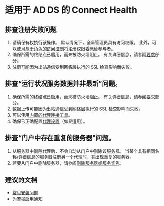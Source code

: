 <properties
    pageTitle="Azure AD Connect Health"
    description="适用于 AD DS 的 Azure AD Connect Health 自助服务"
    service="microsoft.aad"
    resource="Microsoft_Azure_ADHybridHealth"
    authors="arluca"
    displayOrder=""
    selfHelpType="generic"
    supportTopicIds="32574684"
    resourceTags=""
    productPesIds="14785"
    cloudEnvironments="public"
/>


# <a name="connect-health-for-ad-ds"></a>适用于 AD DS 的 Connect Health

## <a name="troubleshooting-registration-failures"></a>排查注册失败问题
1.  请确保有权执行该操作。 默认情况下，全局管理员具有访问权限。 此外，可以使用[基于角色的访问控制](https://docs.microsoft.com/azure/active-directory/connect-health/active-directory-aadconnect-health-operations#manage-access-with-role-based-access-control)将注册权限委派给参与者。
2.  确保所需的终结点已启用，而未被防火墙阻止。 有关详细信息，请参阅[要求](http://aka.ms/prereqs)部分。 
3.  注册可能因为出站通信受到网络层执行的 SSL 检查影响而失败。 

## <a name="troubleshooting-health-service-data-not-up-to-date"></a>排查“运行状况服务数据并非最新”问题。
1.  确保所需的终结点已启用，而未被防火墙阻止。 有关详细信息，请参阅[要求](http://aka.ms/prereqs)部分。 
2.  数据上传可能因为出站通信受到网络层执行的 SSL 检查影响而失败。 
3.  可以使用[内置的代理连接工具](https://docs.microsoft.com/azure/active-directory/connect-health/active-directory-aadconnect-health-agent-install#test-connectivity-to-azure-ad-connect-health-service)。
4.  确保已正确配置[代理设置](https://docs.microsoft.com/azure/active-directory/connect-health/active-directory-aadconnect-health-agent-install##configure-azure-ad-connect-health-agents-to-use-http-proxy)（如果适用）。

## <a name="troubleshooting-duplicate-servers-in-the-portal"></a>排查“门户中存在重复的服务器”问题。 
1.  从服务器中删除代理后，不会自动从门户中删除该服务器。 当某个具有相同名称/详细信息的服务器注册另一个代理时，将出现重复的服务器。
2.  若要从门户中删除服务器，请参阅[删除服务器或服务实例](https://docs.microsoft.com/azure/active-directory/connect-health/active-directory-aadconnect-health-operations#delete-a-server-or-service-instance)。

## <a name="recommended-documents"></a>**建议的文档**
* [常见安装问题](https://docs.microsoft.com/azure/active-directory/connect-health/active-directory-aadconnect-health-faq#installation-questions)
* [为警报启用通知](https://docs.microsoft.com/azure/active-directory/connect-health/active-directory-aadconnect-health-operations#enable-email-notifications)

